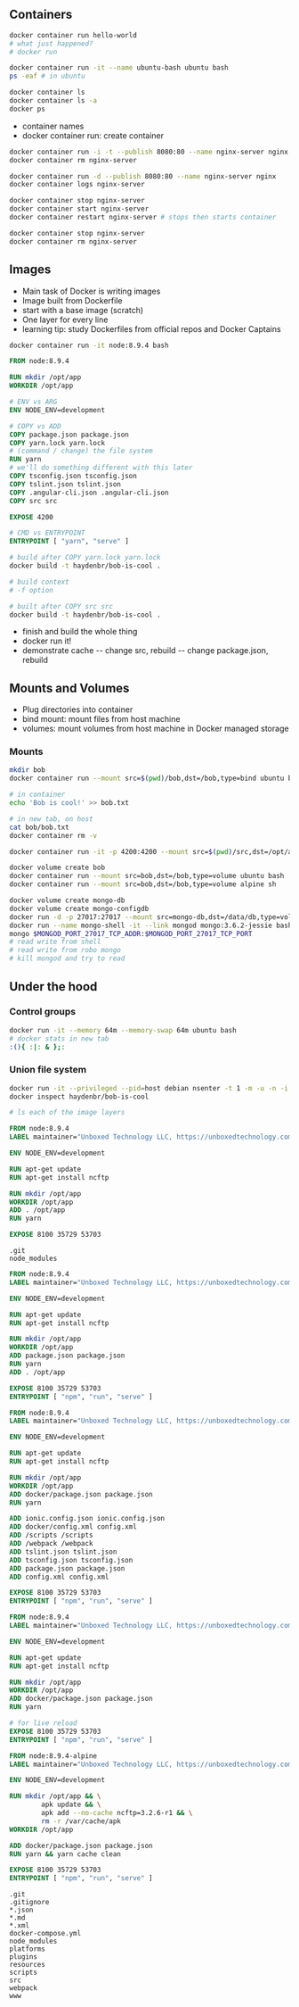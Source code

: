 ## Containers

```bash
docker container run hello-world
# what just happened?
# docker run

docker container run -it --name ubuntu-bash ubuntu bash
ps -eaf # in ubuntu

docker container ls
docker container ls -a
docker ps
```

- container names
- docker container run: create container 

```bash
docker container run -i -t --publish 8080:80 --name nginx-server nginx
docker container rm nginx-server

docker container run -d --publish 8080:80 --name nginx-server nginx
docker container logs nginx-server

docker container stop nginx-server
docker container start nginx-server
docker container restart nginx-server # stops then starts container

docker container stop nginx-server
docker container rm nginx-server
```

## Images

- Main task of Docker is writing images
- Image built from Dockerfile
- start with a base image (scratch)
- One layer for every line
- learning tip: study Dockerfiles from official repos and Docker Captains

```bash
docker container run -it node:8.9.4 bash
```

```Dockerfile
FROM node:8.9.4

RUN mkdir /opt/app
WORKDIR /opt/app

# ENV vs ARG
ENV NODE_ENV=development

# COPY vs ADD
COPY package.json package.json
COPY yarn.lock yarn.lock
# (command / change) the file system
RUN yarn
# we'll do something different with this later
COPY tsconfig.json tsconfig.json
COPY tslint.json tslint.json
COPY .angular-cli.json .angular-cli.json
COPY src src

EXPOSE 4200

# CMD vs ENTRYPOINT
ENTRYPOINT [ "yarn", "serve" ]
```

```bash
# build after COPY yarn.lock yarn.lock
docker build -t haydenbr/bob-is-cool .

# build context
# -f option

# built after COPY src src
docker build -t haydenbr/bob-is-cool .
```

- finish and build the whole thing
- docker run it!
- demonstrate cache
	-- change src, rebuild
	-- change package.json, rebuild

## Mounts and Volumes

- Plug directories into container
- bind mount: mount files from host machine
- volumes: mount volumes from host machine in Docker managed storage

### Mounts

```bash
mkdir bob
docker container run --mount src=$(pwd)/bob,dst=/bob,type=bind ubuntu bash

# in container
echo 'Bob is cool!' >> bob.txt

# in new tab, on host
cat bob/bob.txt
docker container rm -v
```

```bash
docker container run -it -p 4200:4200 --mount src=$(pwd)/src,dst=/opt/app/src,type=bind haydenbr/bob-is-cool
```

```bash
docker volume create bob
docker container run --mount src=bob,dst=/bob,type=volume ubuntu bash
docker container run --mount src=bob,dst=/bob,type=volume alpine sh
```

```bash
docker volume create mongo-db
docker volume create mongo-configdb
docker run -d -p 27017:27017 --mount src=mongo-db,dst=/data/db,type=volume --mount src=mongo-configdb,dst=/data/configdb,type=volume --name mongod mongo:3.6.2-jessie mongod
docker run --name mongo-shell -it --link mongod mongo:3.6.2-jessie bash
mongo $MONGOD_PORT_27017_TCP_ADDR:$MONGOD_PORT_27017_TCP_PORT
# read write from shell
# read write from robo mongo
# kill mongod and try to read
```

## Under the hood

### Control groups

```bash
docker run -it --memory 64m --memory-swap 64m ubuntu bash
# docker stats in new tab
:(){ :|: & };:
```

### Union file system

```bash
docker run -it --privileged --pid=host debian nsenter -t 1 -m -u -n -i sh
docker inspect haydenbr/bob-is-cool

# ls each of the image layers
```

```Dockerfile
FROM node:8.9.4
LABEL maintainer="Unboxed Technology LLC, https://unboxedtechnology.com"

ENV NODE_ENV=development

RUN apt-get update
RUN apt-get install ncftp

RUN mkdir /opt/app
WORKDIR /opt/app
ADD . /opt/app
RUN yarn

EXPOSE 8100 35729 53703
```

```.dockerignore
.git
node_modules
```

```Dockerfile
FROM node:8.9.4
LABEL maintainer="Unboxed Technology LLC, https://unboxedtechnology.com"

ENV NODE_ENV=development

RUN apt-get update
RUN apt-get install ncftp

RUN mkdir /opt/app
WORKDIR /opt/app
ADD package.json package.json
RUN yarn
ADD . /opt/app

EXPOSE 8100 35729 53703
ENTRYPOINT [ "npm", "run", "serve" ]
```

```Dockerfile
FROM node:8.9.4
LABEL maintainer="Unboxed Technology LLC, https://unboxedtechnology.com"

ENV NODE_ENV=development

RUN apt-get update
RUN apt-get install ncftp

RUN mkdir /opt/app
WORKDIR /opt/app
ADD docker/package.json package.json
RUN yarn

ADD ionic.config.json ionic.config.json
ADD docker/config.xml config.xml
ADD /scripts /scripts
ADD /webpack /webpack
ADD tslint.json tslint.json
ADD tsconfig.json tsconfig.json
ADD package.json package.json
ADD config.xml config.xml

EXPOSE 8100 35729 53703
ENTRYPOINT [ "npm", "run", "serve" ]
```

```Dockerfile
FROM node:8.9.4
LABEL maintainer="Unboxed Technology LLC, https://unboxedtechnology.com"

ENV NODE_ENV=development

RUN apt-get update
RUN apt-get install ncftp

RUN mkdir /opt/app
WORKDIR /opt/app
ADD docker/package.json package.json
RUN yarn

# for live reload
EXPOSE 8100 35729 53703
ENTRYPOINT [ "npm", "run", "serve" ]
```

```Dockerfile
FROM node:8.9.4-alpine
LABEL maintainer="Unboxed Technology LLC, https://unboxedtechnology.com"

ENV NODE_ENV=development

RUN mkdir /opt/app && \
		apk update && \
		apk add --no-cache ncftp=3.2.6-r1 && \
		rm -r /var/cache/apk
WORKDIR /opt/app	

ADD docker/package.json package.json
RUN yarn && yarn cache clean

EXPOSE 8100 35729 53703
ENTRYPOINT [ "npm", "run", "serve" ]
```

```.dockerignore
.git
.gitignore
*.json
*.md
*.xml
docker-compose.yml
node_modules
platforms
plugins
resources
scripts
src
webpack
www
```